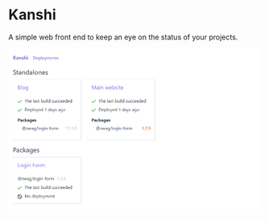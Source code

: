 # Kanshi

A simple web front end to keep an eye on the status of your projects.

![Preview of dashboard](readme/dashboard.png)
